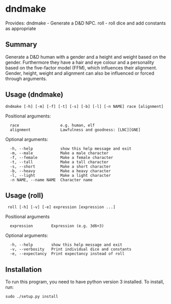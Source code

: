 dndmake
=======
Provides:
dndmake - Generate a D&D NPC.
roll - roll dice and add constants as appropriate

Summary
-------
Generate a D&D human with a gender and a height and weight based on the gender.
Furthermore they have a hair and eye colour and a personality based on the
five-factor model (FFM), which influences their alignment. Gender, height,
weight and alignment can also be influenced or forced through arguments.

Usage (dndmake)
---------------
```
dndmake [-h] [-m] [-f] [-t] [-s] [-b] [-l] [-n NAME] race [alignment]
```
Positional arguments:
```
  race					e.g. human, elf
  alignment             Lawfulness and goodness: [LNC][GNE]
```

Optional arguments:
```
  -h, --help            show this help message and exit
  -m, --male            Make a male character
  -f, --female          Make a female character
  -t, --tall            Make a tall character
  -s, --short           Make a short character
  -b, --heavy           Make a heavy character
  -l, --light           Make a light character
  -n NAME, --name NAME  Character name
```

Usage (roll)
------------
```
 roll [-h] [-v] [-e] expression [expression ...]
```

Positional arguments
```
  expression        Expression (e.g. 3d6+3)
```

Optional arguments:
```
  -h, --help        show this help message and exit
  -v, --verbosity   Print individual dice and constants
  -e, --expectancy  Print expectancy instead of roll
```


Installation
------------
To run this program, you need to have python version 3 installed.
To install, run:
```
sudo ./setup.py install
```

